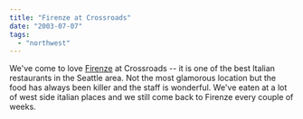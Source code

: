 ```yaml
---
title: "Firenze at Crossroads"
date: "2003-07-07"
tags: 
  - "northwest"
---
```


We've come to love [Firenze](http://www.crossroadsbellevue.com/restaurants_shops/firenze.htm "Untitled Document") at Crossroads -- it is one of the best Italian restaurants in the Seattle area. Not the most glamorous location but the food has always been killer and the staff is wonderful. We've eaten at a lot of west side italian places and we still come back to Firenze every couple of weeks.
